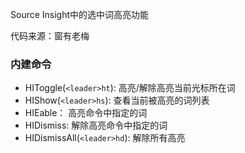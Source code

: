 Source Insight中的选中词高亮功能

代码来源：窗有老梅

### 内建命令

- HIToggle(`<leader>ht`): 高亮/解除高亮当前光标所在词
- HIShow(`<leader>hs`): 查看当前被高亮的词列表
- HIEable： 高亮命令中指定的词
- HIDismiss: 解除高亮命令中指定的词
- HIDismissAll(`<leader>hd`): 解除所有高亮
